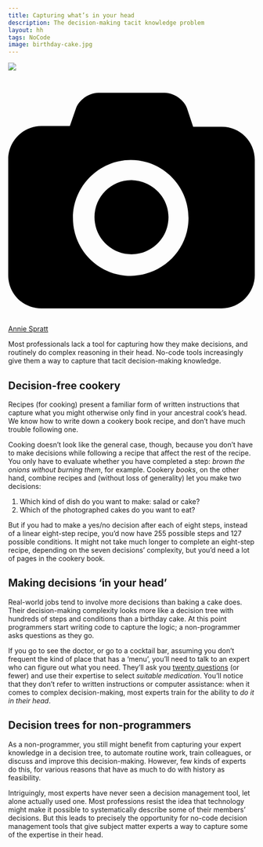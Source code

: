 ```yaml
---
title: Capturing what’s in your head
description: The decision-making tacit knowledge problem
layout: hh
tags: NoCode
image: birthday-cake.jpg
---
```


![](birthday-cake.jpg)

<a class="unsplash" href="https://unsplash.com/photos/oudLkxglHuM" rel="noopener noreferrer"><span><svg xmlns="http://www.w3.org/2000/svg" viewBox="0 0 32 32"><title>unsplash-logo</title><path d="M20.8 18.1c0 2.7-2.2 4.8-4.8 4.8s-4.8-2.1-4.8-4.8c0-2.7 2.2-4.8 4.8-4.8 2.7.1 4.8 2.2 4.8 4.8zm11.2-7.4v14.9c0 2.3-1.9 4.3-4.3 4.3h-23.4c-2.4 0-4.3-1.9-4.3-4.3v-15c0-2.3 1.9-4.3 4.3-4.3h3.7l.8-2.3c.4-1.1 1.7-2 2.9-2h8.6c1.2 0 2.5.9 2.9 2l.8 2.4h3.7c2.4 0 4.3 1.9 4.3 4.3zm-8.6 7.5c0-4.1-3.3-7.5-7.5-7.5-4.1 0-7.5 3.4-7.5 7.5s3.3 7.5 7.5 7.5c4.2-.1 7.5-3.4 7.5-7.5z"></path></svg></span><span>Annie Spratt</span></a>

Most professionals lack a tool for capturing how they make decisions, and routinely do complex reasoning in their head.
No-code tools increasingly give them a way to capture that tacit decision-making knowledge.

## Decision-free cookery

Recipes (for cooking) present a familiar form of written instructions that capture what you might otherwise only find in your ancestral cook’s head.
We know how to write down a cookery book recipe, and don’t have much trouble following one.

Cooking doesn’t look like the general case, though, because you don’t have to make decisions while following a recipe that affect the rest of the recipe.
You only have to evaluate whether you have completed a step: _brown the onions without burning them_, for example.
Cookery _books_, on the other hand, combine recipes and (without loss of generality) let you make two decisions:

1. Which kind of dish do you want to make: salad or cake?
2. Which of the photographed cakes do you want to eat?

But if you had to make a yes/no decision after each of eight steps, instead of a linear eight-step recipe, you’d now have 255 possible steps and 127 possible conditions.
It might not take much longer to complete an eight-step recipe, depending on the seven decisions’ complexity, but you’d need a lot of pages in the cookery book.

## Making decisions ‘in your head’

Real-world jobs tend to involve more decisions than baking a cake does.
Their decision-making complexity looks more like a decision tree with hundreds of steps and conditions than a birthday cake.
At this point programmers start writing code to capture the logic; a non-programmer asks questions as they go.

If you go to see the doctor, or go to a cocktail bar, assuming you don’t frequent the kind of place that has a ‘menu’, you’ll need to talk to an expert who can figure out what you need.
They’ll ask you [twenty questions](https://en.wikipedia.org/wiki/Twenty_questions) (or fewer) and use their expertise to select _suitable medication_.
You’ll notice that they don’t refer to written instructions or computer assistance:
when it comes to complex decision-making, most experts train for the ability to _do it in their head_.

## Decision trees for non-programmers

As a non-programmer, you still might benefit from capturing your expert knowledge in a decision tree, to automate routine work, train colleagues, or discuss and improve this decision-making.
However, few kinds of experts do this, for various reasons that have as much to do with history as feasibility.

Intriguingly, most experts have never seen a decision management tool, let alone actually used one.
Most professions resist the idea that technology might make it possible to systematically describe some of their members’ decisions.
But this leads to precisely the opportunity for no-code decision management tools that give subject matter experts a way to capture some of the expertise in their head.
